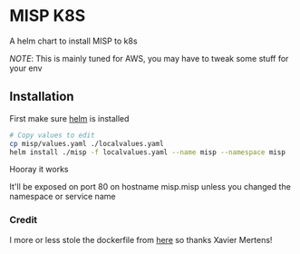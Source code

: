 # MISP K8S

A helm chart to install MISP to k8s

*NOTE*: This is mainly tuned for AWS, you may have to tweak some stuff for your env

## Installation

First make sure [helm](https://helm.sh/) is installed

```bash
# Copy values to edit
cp misp/values.yaml ./localvalues.yaml
helm install ./misp -f localvalues.yaml --name misp --namespace misp
```

Hooray it works

It'll be exposed on port 80 on hostname misp.misp unless you
changed the namespace or service name

### Credit

I more or less stole the dockerfile from [here](https://github.com/misp/misp-docker)
so thanks Xavier Mertens!
